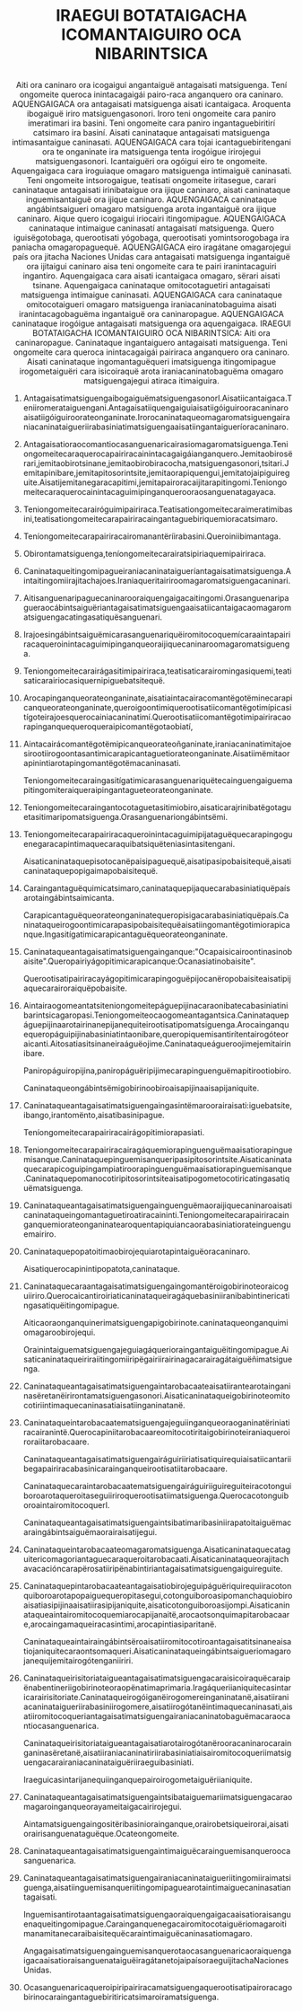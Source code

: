 <h1 align='center'>IRAEGUl BOTATAIGACHA ICOMANTAIGUIRO OCA NIBARINTSICA</h1>
<h2 align='center'></h2>
<p align='center'>Aiti ora caninaro ora icogaigui angantaiguë antagaisati matsiguenga. Tení ongomeite queroca inintacagaigái pairo-raca anganquero ora caninaro.
AQUENGAIGACA ora antagaisati matsiguenga aisati icantaigaca. Aroquenta ibogaiguë iriro matsiguengasonori. Iroro teni ongomeite cara paniro imeratimari ira basini. Teni ongomeite cara paniro ingantaguebiritirí catsimaro ira basiní. Aisati caninataque antagaisati matsiguenga intimasantaigue caninasati.
AQUENGAIGACA cara tojai icantaguebiritengani ora te onganinate ira matsiguenga tenta irogóigue irirojegui matsiguengasonori. Icantaiguëri ora ogóigui eiro te ongomeite. Aquengaigaca cara iroguiaque omagaro matsiguenga intimaiguë caninasati. Teni ongomeite intsorogaigue, teatisati ongomeite iritasegue, carari caninataque antagaisati irinibataigue ora ijique caninaro, aisati caninataque inguemisantaiguë ora ijique caninaro.
AQUENGAIGACA caninataque angábintsaigueri omagaro matsiguenga arota ingantaiguë ora ijique caninaro. Aique quero icogaigui iriocairi itingomipague.
AQUENGAIGACA caninataque intimaigue caninasatí antagaisatí matsiguenga. Quero iguisëgotobaga, querootisati yógobaga, querootisati yomintsorogobaga ira paniacha omagaropaguequë.
AQUENGAIGACA eiro iragátane omagarojegui país ora jitacha Naciones Unidas cara antagaisati matsiguenga ingantaiguë ora ijitaigui caninaro aisa teni ongomeite cara te pairi iranintacaguiri ingantiro. Aquengaigaca cara aisati icantaigaca omagaro, sërari aisati tsinane. Aquengaigaca caninataque omitocotaguetiri antagaisati matsiguenga intimaigue caninasati.
AQUENGAIGACA cara caninataque omitocotaigueri omagaro matsiguenga iraniacaninatobaguima aisati iranintacagobaguëma ingantaiguë ora caninaropague.
AQUENGAIGACA caninataque irogóigue antagaisati matsiguenga ora aquengaigaca.
IRAEGUl BOTATAIGACHA ICOMANTAIGUIRO OCA NIBARINTSICA:
Aiti ora caninaropague. Caninataque ingantaiguero antagaisati matsiguenga. Teni ongomeite cara queroca inintacagaigái pairiraca anganquero ora caninaro. Aisati caninataque ingomantaguëqueri imatsiguenga itingomipague irogometaiguëri cara isicoiraquë arota iraniacaninatobaguëma omagaro matsiguengajegui atiraca itimaiguira.</p>
<ol>
  <li>
    <p>Antagaisatimatsiguengaibogaiguëmatsiguengasonorl.Aisatiicantaigaca.Teniiromerataiguengani.Antagaisatiiquengaiguiaisatiigóiguirooracaninaroaisatiigóiguiroorateonganinate.Irorocaninataqueomagaromatsiguengairaniacaninataigueriirabasiniatimatsiguengaaisatiingantaigueríoracaninaro.</p>
  </li>
  <li>
    <p>Antagaisatioraocomantiocasanguenaricairasiomagaromatsiguenga.Teniongomeitecaraquerocapairiracainintacagaigáianganquero.Jemitaobirosërari,jemitaobirotsinane,jemitaobirobiracocha,matsiguengasonori,tsitari.Jemitapinibare,jemitapitosorintsite,jemitaorapiquengui,jemitatojaipiguireguite.Aisatijemitanegaracapitimi,jemitapairoracaijitarapitingomi.Teniongomeitecaraquerocainintacaguimipinganquerooraosanguenatagayaca.</p>
  </li>
  <li>
    <p>Teniongomeitecarairóguimipairiraca.Teatisationgomeitecaraimeratimibasini,teatisationgomeitecarapairiracaingantaguebiriquemioracatsimaro.</p>
  </li>
  <li>
    <p>Teníongomeitecarapairiracairomanantëríirabasini.Queroiniibimantaga.</p>
  </li>
  <li>
    <p>Obirontamatsiguenga,teníongomeitecarairatsipiriaquemipairiraca.</p>
  </li>
  <li>
    <p>Caninataqueitingomipagueiraniacaninataigueríantagaisatimatsiguenga.Aintaitingomiirajitachajoes.Iraniaqueritairiroomagaromatsiguengacaninari.</p>
  </li>
  <li>
    <p>Aitisanguenaripaguecaninarooraiquengaigacaitingomi.Orasanguenaripagueraocábintsaiguëriantagaisatimatsiguengaaisatiicantaigacaomagaromatsiguengacatingasatiquësanguenari.</p>
  </li>
  <li>
    <p>Irajoesingábintsaiguëmicarasanguenariquëiromitocoquemícaraaintapairiracaqueroinintacaguimipinganqueoraijiquecaninaroomagaromatsiguenga.</p>
  </li>
  <li>
    <p>Teniongomeitecarairágasitimipairiraca,teatisaticarairomingasiquemi,teatisaticarairiocasiquernipiguebatsitequë.</p>
  </li>
  <li>
    <p>Arocapinganqueorateonganinate,aisatiaintacairacomantëgotëminecarapicanqueorateonganinate,queroigoontimiquerootisatiicomantëgotimípicasitígoteirajoesquerocainiacaninatimí.Querootisatiicomantëgotimipairiracaorapinganquequeroqueraipicomantëgotaobiatí,</p>
  </li>
  <li>
    <p>Aintacairácomantëgotëmipicanqueorateoñganinate,iraniacaninatimitajoesirootiirogoontasantimicarapicantaguetiorateonganinate.Aisatiimëmitaorapinintiarotapingomantëgotëmacaninasati.</p>
    <p>Teniongomeitecaraingasitígatimicarasanguenariquëtecainguengaiguemapitingomiteraiqueraipingantagueteorateonganinate.</p>
  </li>
  <li>
    <p>Teniongomeitecaraingantocotaguetasitimiobiro,aisaticarajrinibatëgotaguetasitimaripomatsiguenga.Orasanguenariongábintsëmi.</p>
  </li>
  <li>
    <p>Teniongomeitecarapairiracaqueroinintacaguimipijataguëquecarapingoguenegaracapintimaquecaraquibatsiquëteniasintasitengani.</p>
    <p>Aisaticaninataquepisotocanëpaisipaguequë,aisatipasipobaisitequë,aisaticaninataquepopigaimapobaisitequë.</p>
  </li>
  <li>
    <p>Caraingantaguëquimicatsimaro,caninataquepijaquecarabasiniatiquëpaísarotaingábintsaimicanta.</p>
    <p>Carapicantaguëqueorateonganinatequeropisigacarabasiniatiquëpaís.Caninataqueirogoontimicarapasipobaisitequëaisatiingomantëgotimiorapicanque.Ingasitígatimicarapicantaguëqueorateonganinate.</p>
  </li>
  <li>
    <p>Caninataqueantagaisatimatsiguengainganque:"Ocapaisicairoontinasinobaisite".Queropairiyágopitimicarapicanque:Ocanasiatinobaisite".</p>
    <p>Querootisatipairiracayágopitimicarapingoguëpijocanëropobaisiteaisatipijaquecarairoraiquëpobaisite.</p>
  </li>
  <li>
    <p>Aintairaogomeantatsiteniongomeitepáguepijinacaraonibatecabasiniatinibarintsicagaropasi.Teniongomeiteocaogomeantagantsica.Caninataquepáguepijinaarotairinanepijanequiteirootisatipomatsiguenga.Arocainganquequeropáguipijinabasiniatintaonibare,queropiquemisantirítentairogóteoraicanti.Aitosatiasitsinaneiraáguëojime.Caninataqueágueroojimejemitairinibare.</p>
    <p>Paniropáguiropijina,paniropáguëripijimecarapinguenguëmapitirootiobiro.</p>
    <p>Caninataqueongábintsëmigobirinoobiroaisapijinaaisapijaniquite.</p>
  </li>
  <li>
    <p>Caninataqueantagaisatimatsiguengaingasintëmaroorairaisati:iguebatsite,ibango,irantomënto,aisatibasinipague.</p>
    <p>Teníongomeitecarapairiracairágopitimiorapasiati.</p>
  </li>
  <li>
    <p>Teniongomeitecarapairiracairagáquemiorapinguenguëmaaisatiorapinguemisanque.Caninataquepinguemisanqueripasipitosorintsite.Aisaticaninataquecarapicoguipingampiatiroorapinguenguëmaaisatiorapinguemisanque.Caninataquepomanocotiripitosorintsiteaisatipogometocotiricatingasatiquëmatsiguenga.</p>
  </li>
  <li>
    <p>Caninataqueantagaisatimatsiguengainguenguëmaoraijiquecaninaroaisaticaninataqueingomantaguetiroatiracaininti.Teniongomeitecarapairiracainganquemiorateonganinatearoquentapiquiancaorabasiniatiorateinguenguemairiro.</p>
  </li>
  <li>
    <p>Caninataquepopatoitimaobirojequiarotapintaiguëoracaninaro.</p>
    <p>Aisatiquerocapinintipopatota,caninataque.</p>
  </li>
  <li>
    <p>Caninataquecaraantagaisatimatsiguengaingomantëroigobirinoteoraicoguiiriro.Querocaicantiroiriaticaninataqueiragáquebasiniiranibabintinericatingasatiquëitingomipague.</p>
    <p>Aiticaoraonganquinerimatsiguengapigobirinote.caninataqueonganquimiomagaroobirojequi.</p>
    <p>Orainintaiguematsiguengajeguiagáquerioraingantaiguëitingomipague.Aisaticaninataqueiriraiitingomiiripëgairiirairinagacarairagátaiguëñimatsiguenga.</p>
  </li>
  <li>
    <p>Caninataqueantagaisatimatsiguengaintarobacaateaisatiirantearotainganinasëretanëirirontamatsiguengasonori.Aisaticaninataqueigobirinoteomitocotiriintimaquecaninasatiaisatiinganinatanë.</p>
  </li>
  <li>
    <p>Caninataqueintarobacaatematsiguengajeguiinganqueoraoganinatëriniatiracairanintë.Querocapiniitarobacaareomitocotiritaigobirinoteiraniaqueroiroraiitarobacaare.</p>
    <p>Caninataqueantagaisatimatsiguengairáguiriiriatisatiquirequiaisatiicantariibegapairiracabasinicarainganqueirootisatiitarobacaare.</p>
    <p>Caninataquecaraintarobacaatematsiguengairáguiriiguireguiteiracotonguiboroarotaqueroitaseguiiriroquerootisatiimatsiguenga.Querocacotonguiboroaintairomitocoquerl.</p>
    <p>Caninataqueantagaisatimatsiguengaintsibatimaribasiniirapatoitaiguëmacaraingábintsaiguëmaorairaisatijegui.</p>
  </li>
  <li>
    <p>Caninataqueintarobacaateomagaromatsiguenga.Aisaticaninataquecataguitericomagoriantaguecaraqueroitarobacaati.Aisaticaninataqueorajitachavacacióncarapërosatiiripënabintiriantagaisatimatsiguengaiguireguite.</p>
  </li>
  <li>
    <p>Caninataquepintarobacaateantagaisatiobirojeguipáguëriquirequiiracotonquiboroarotapopaiguequeropitasegui,cotonguiboroasipomanchaquiobiroaisatiasipijinaaisatiirasipijaniquite,aisaticotonguiboroasijompi.Aisaticaninataqueaintairomitocoquemiarocapijanaitë,arocaotsonquimapitarobacaare,arocaingamaqueiracasintimi,arocapintiasiparitanë.</p>
    <p>Caninataqueaintairaingábintsëroaisatiiromitocotiroantagaisatitsinaneaisatiojaniquitecaraontsomaqueri.Aisaticaninataqueingábintsaigueriomagarojanequijemitairogótenganiiriri.</p>
  </li>
  <li>
    <p>Caninataqueirisitoriataigueantagaisatimatsiguengacaraisicoiraquëcaraipënabentineriigobirinoteoraopënatimaprimaria.Iragáqueriianiquitecasintaricarairisitoriate.Caninataqueirogóiganëirogomereinganinatanë,aisatiiraniacaninataigueriirabasiniirogomere,aisatiirogótanëintimaquecaninasati,aisatiiromitocoqueriantagaisatimatsiguengairaniacaninatobaguëmacaraocantiocasanguenarica.</p>
    <p>Caninataqueirisitoriataigueantagaisatiarotairogótanërooracaninarocarainganinasëretanë,aisatiiraniacaninatiriirabasiniatiaisairomitocoqueriimatsiguengacarairaniacaninataiguëriiraeguibasiniati.</p>
    <p>Iraeguicasintarijanequiinganquepairoirogometaiguëriianiquite.</p>
  </li>
  <li>
    <p>Caninataqueantagaisatimatsiguengaintsibataiguemariimatsiguengacaraomagaroinganqueorayameitaigacairirojegui.</p>
    <p>Aintamatsiguengaingositëribasiniorainganque,orairobetsiqueirorai,aisatiorairisanguenataguëque.Ocateongomeite.</p>
  </li>
  <li>
    <p>Caninataqueantagaisatimatsiguengaintimaiguëcarainguemisanqueroocasanguenarica.</p>
  </li>
  <li>
    <p>Caninataqueantagaisatimatsiguengairaniacaninataigueriitingomiiraimatsiguenga,aisatiinguemisanqueriitingomipaguearotaintimaiguecaninasatiantagaisati.</p>
    <p>Inguemisantirotaantagaisatimatsiguengaoraiquengaigacaaisatioraisanguenaqueitingomipague.Carainganquenegacairomitocotaiguëriomagaroitimanamitanecaraibaisitequëcaraintimaiguëcaninasatiomagaro.</p>
    <p>AngagaisatimatsiguengainguemisanquerotaocasanguenaricaoraiquengaigacaaisatioraisanguenataiguëiragátanetojaipaísoraeguijitachaNacionesUnidas.</p>
  </li>
  <li>
    <p>Ocasanguenaricaqueroipiripairiracamatsiguengaquerootisatipairoracagobirinocaraingantaguebiritiricatsimaroiramatsiguenga.</p>
  </li>
</ol>